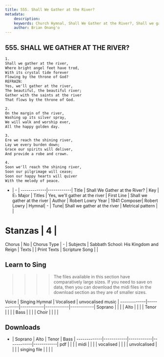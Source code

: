 ```yaml
---
title: 555. Shall We Gather at the River?
metadata:
    description: 
    keywords: Church Hymnal, Shall We Gather at the River?, Shall we gather at the river, Yes, we'll gather at the river
    author: Brian Onang'o
---
```



## 555. SHALL WE GATHER AT THE RIVER?

```txt
1.
Shall we gather at the river,
Where bright angel feet have trod,
With its crystal tide forever
Flowing by the throne of God?
REFRAIN:
Yes, we'll gather at the river,
The beautiful, the beautiful river;
Gather with the saints at the river
That flows by the throne of God.

2.
On the margin of the river,
Washing up its silver spray,
We will walk and worship ever,
All the happy golden day.

3.
Ere we reach the shining river,
Lay we every burden down;
Grace our spirits will deliver,
And provide a robe and crown.

4.
Soon we'll reach the shining river,
Soon our pilgrimage will cease;
Soon our happy hearts will quiver
With the melody of peace.
```

- |   -  |
-------------|------------|
Title | Shall We Gather at the River? |
Key | E♭ Major |
Titles | Yes, we'll gather at the river |
First Line | Shall we gather at the river |
Author | Robert Lowry
Year | 1941
Composer| Robert Lowry |
Hymnal|  - |
Tune| Shall we gather at the river |
Metrical pattern | |
# Stanzas | 4 |
Chorus | No |
Chorus Type | - |
Subjects | Sabbath School: His Kingdom and Reign |
Texts |  |
Print Texts | 
Scripture Song |  |
  
## Learn to Sing

>>>> The files available in this section have comparatively large sizes. If you need to save on data, then you can download the midi files in the download section as they are of smaller sizes.

Voice |  Singing Hymnal | Vocalised | unvocalised music |
-------------|------------|------------|------------|------------|
Soprano | | | |
Alto | | | |
Tenor | | | |
Bass | | | |
Choir | | | |

## Downloads

- |  Soprano | Alto | Tenor | Bass |
-------------|------------|------------|------------|------------|
pdf | | | |
midi | | | |
vocalised | | | |
unvolcalised | | | |
singing file | | | |
  